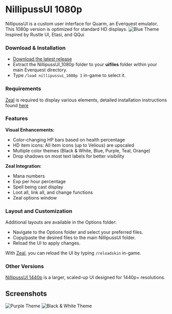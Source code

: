 # NillipussUI 1080p

NillipussUI is a custom user interface for Quarm, an Everquest emulator. This 1080p version is optimized for standard HD displays.
![Blue Theme](https://github.com/NilliP/NillipussUI_1080p/assets/169828698/31341cab-329c-436e-bda6-1271833478a3)
<br>Inspired by Rustle UI, Etasi, and QQui

### Download & Installation
- [Download the latest release](https://github.com/NilliP/NillipussUI_1080p/releases/latest)
- Extract the NillipussUI_1080p folder to your **uifiles** folder within your main Everquest directory.
- Type `/load nillipussui_1080p 1` in-game to select it.

### Requirements
[Zeal](https://github.com/iamclint/Zeal/releases) is required to display various elements, detailed installation instructions found [here](https://github.com/iamclint/Zeal?tab=readme-ov-file#installation)


### Features

**Visual Enhancements:**
- Color-changing HP bars based on health percentage
- HD item icons: All item icons (up to Velious) are upscaled
- Multiple color themes (Black & White, Blue, Purple, Teal, Orange)
- Drop shadows on most text labels for better visibility

**Zeal Integration:**
- Mana numbers
- Exp per hour percentage
- Spell being cast display
- Loot all, link all, and change functions
- Zeal options window

### Layout and Customization
Additional layouts are available in the Options folder:
- Navigate to the Options folder and select your preferred files.
- Copy/paste the desired files to the main NillipussUI folder.
- Reload the UI to apply changes.

With [Zeal](https://github.com/iamclint/Zeal), you can reload the UI by typing `/reloadskin` in-game.

### Other Versions
[NillipussUI 1440p](https://github.com/NilliP/NillipussUI_1440p) is a larger, scaled-up UI designed for 1440p+ resolutions.

## Screenshots
![Purple Theme](https://github.com/NilliP/NillipussUI_1080p/assets/169828698/a05cfcfc-dbce-418e-a75f-36a247c7e09a)
![Black & White Theme](https://github.com/NilliP/NillipussUI_1080p/assets/169828698/cde35bb8-aa50-4f8e-a213-b7c2d29d73af)
